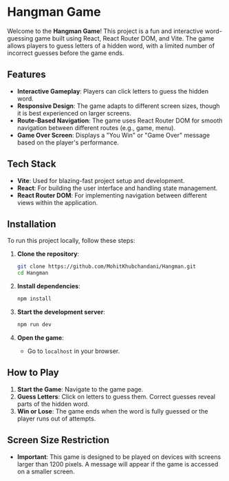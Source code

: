 # Hangman Game

Welcome to the **Hangman Game**! This project is a fun and interactive word-guessing game built using React, React Router DOM, and Vite. The game allows players to guess letters of a hidden word, with a limited number of incorrect guesses before the game ends.

## Features

- **Interactive Gameplay**: Players can click letters to guess the hidden word.
- **Responsive Design**: The game adapts to different screen sizes, though it is best experienced on larger screens.
- **Route-Based Navigation**: The game uses React Router DOM for smooth navigation between different routes (e.g., game, menu).
- **Game Over Screen**: Displays a "You Win" or "Game Over" message based on the player's performance.

## Tech Stack

- **Vite**: Used for blazing-fast project setup and development.
- **React**: For building the user interface and handling state management.
- **React Router DOM**: For implementing navigation between different views within the application.

## Installation

To run this project locally, follow these steps:

1. **Clone the repository**:
   ```bash
   git clone https://github.com/MohitKhubchandani/Hangman.git
   cd Hangman
   ```

2. **Install dependencies**:
   ```bash
   npm install
   ```

3. **Start the development server**:
   ```bash
   npm run dev
   ```

4. **Open the game**:
   - Go to `localhost` in your browser.

## How to Play

1. **Start the Game**: Navigate to the game page.
2. **Guess Letters**: Click on letters to guess them. Correct guesses reveal parts of the hidden word.
3. **Win or Lose**: The game ends when the word is fully guessed or the player runs out of attempts.

## Screen Size Restriction

- **Important**: This game is designed to be played on devices with screens larger than 1200 pixels. A message will appear if the game is accessed on a smaller screen.

